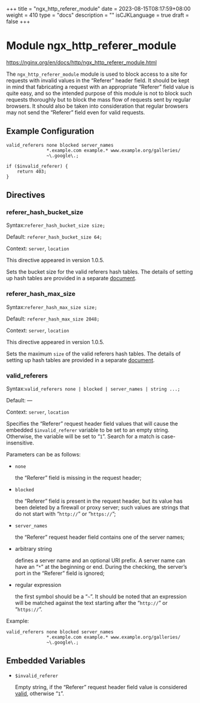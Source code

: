 +++
title = "ngx_http_referer_module"
date = 2023-08-15T08:17:59+08:00
weight = 410
type = "docs"
description = ""
isCJKLanguage = true
draft = false
+++

# Module ngx_http_referer_module

https://nginx.org/en/docs/http/ngx_http_referer_module.html



The `ngx_http_referer_module` module is used to block access to a site for requests with invalid values in the “Referer” header field. It should be kept in mind that fabricating a request with an appropriate “Referer” field value is quite easy, and so the intended purpose of this module is not to block such requests thoroughly but to block the mass flow of requests sent by regular browsers. It should also be taken into consideration that regular browsers may not send the “Referer” field even for valid requests.



## Example Configuration



```
valid_referers none blocked server_names
               *.example.com example.* www.example.org/galleries/
               ~\.google\.;

if ($invalid_referer) {
    return 403;
}
```





## Directives



### referer_hash_bucket_size

  Syntax:`referer_hash_bucket_size size;`

  Default: `referer_hash_bucket_size 64;`

  Context: `server`, `location`


This directive appeared in version 1.0.5.

Sets the bucket size for the valid referers hash tables. The details of setting up hash tables are provided in a separate [document](https://nginx.org/en/docs/hash.html).



### referer_hash_max_size

  Syntax:`referer_hash_max_size size;`

  Default: `referer_hash_max_size 2048;`

  Context: `server`, `location`


This directive appeared in version 1.0.5.

Sets the maximum `size` of the valid referers hash tables. The details of setting up hash tables are provided in a separate [document](https://nginx.org/en/docs/hash.html).



### valid_referers

  Syntax:`valid_referers none | blocked | server_names | string ...;`

  Default: —

  Context: `server`, `location`


Specifies the “Referer” request header field values that will cause the embedded `$invalid_referer` variable to be set to an empty string. Otherwise, the variable will be set to “`1`”. Search for a match is case-insensitive.

Parameters can be as follows:

- `none`

  the “Referer” field is missing in the request header;

- `blocked`

  the “Referer” field is present in the request header, but its value has been deleted by a firewall or proxy server; such values are strings that do not start with “`http://`” or “`https://`”;

- `server_names`

  the “Referer” request header field contains one of the server names;

- arbitrary string

  defines a server name and an optional URI prefix. A server name can have an “`*`” at the beginning or end. During the checking, the server’s port in the “Referer” field is ignored;

- regular expression

  the first symbol should be a “`~`”. It should be noted that an expression will be matched against the text starting after the “`http://`” or “`https://`”.



Example:

```
valid_referers none blocked server_names
               *.example.com example.* www.example.org/galleries/
               ~\.google\.;
```





## Embedded Variables



- `$invalid_referer`

  Empty string, if the “Referer” request header field value is considered [valid](https://nginx.org/en/docs/http/ngx_http_referer_module.html#valid_referers), otherwise “`1`”.